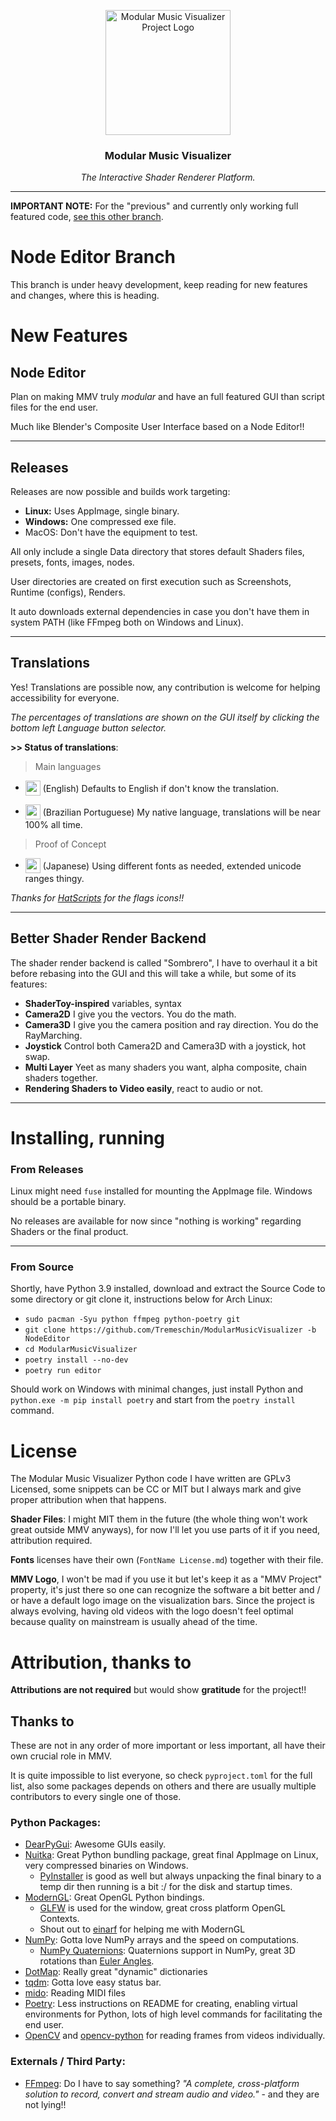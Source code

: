 <p align="center">
    <img src="src/mmv/Data/Image/mmvLogoWhite.png" alt="Modular Music Visualizer Project Logo" width="200" height="200">
</p>
<h3 align="center"><b>Modular Music Visualizer</b></h3>
<p align="center">
  <i>The Interactive Shader Renderer Platform.</i>
</p>
<hr>


**IMPORTANT NOTE:** For the "previous" and currently only working full featured code, [see this other branch](https://github.com/Tremeschin/ModularMusicVisualizer/tree/master).


# Node Editor Branch

This branch is under heavy development, keep reading for new features and changes, where this is heading.



# New Features

## Node Editor

Plan on making MMV truly _modular_ and have an full featured GUI than script files for the end user.

Much like Blender's Composite User Interface based on a Node Editor!!

<hr>

## Releases

Releases are now possible and builds work targeting:
- **Linux:** Uses AppImage, single binary.
- **Windows:** One compressed exe file.
- MacOS: Don't have the equipment to test.

All only include a single Data directory that stores default Shaders files, presets, fonts, images, nodes.

User directories are created on first execution such as Screenshots, Runtime (configs), Renders.

It auto downloads external dependencies in case you don't have them in system PATH (like FFmpeg both on Windows and Linux).

<hr>

## Translations

Yes! Translations are possible now, any contribution is welcome for helping accessibility for everyone.

_The percentages of translations are shown on the GUI itself by clicking the bottom left Language button selector._

**>> Status of translations**:

> Main languages
- <div>
    <img src="https://hatscripts.github.io/circle-flags/flags/us.svg" style="vertical-align: middle;" width="24">
    <span style="vertical-align: middle;">(English) Defaults to English if don't know the translation.</span>
</div>

- <div>
    <img src="https://hatscripts.github.io/circle-flags/flags/br.svg" style="vertical-align: middle;" width="24">
    <span style="vertical-align: middle;">(Brazilian Portuguese) My native language, translations will be near 100% all time.</span>
</div>

> Proof of Concept
- <div>
    <img src="https://hatscripts.github.io/circle-flags/flags/jp.svg" style="vertical-align: middle;" width="24">
    <span style="vertical-align: middle;">(Japanese) Using different fonts as needed, extended unicode ranges thingy.</span>
</div>

_Thanks for [HatScripts](https://github.com/HatScripts/circle-flags) for the flags icons!!_

<hr>

## Better Shader Render Backend

The shader render backend is called "Sombrero", I have to overhaul it a bit before rebasing into the GUI and this will take a while, but some of its features:
- **ShaderToy-inspired** variables, syntax
- **Camera2D** I give you the vectors. You do the math.
- **Camera3D** I give you the camera position and ray direction. You do the RayMarching.
- **Joystick** Control both Camera2D and Camera3D with a joystick, hot swap.
- **Multi Layer** Yeet as many shaders you want, alpha composite, chain shaders together.
- **Rendering Shaders to Video easily**, react to audio or not.



<hr>

# Installing, running

### From Releases

Linux might need `fuse` installed for mounting the AppImage file. Windows should be a portable binary.

No releases are available for now since "nothing is working" regarding Shaders or the final product.

<hr>

### From Source

Shortly, have Python 3.9 installed, download and extract the Source Code to some directory or git clone it, instructions below for Arch Linux: 

- `sudo pacman -Syu python ffmpeg python-poetry git`
- `git clone https://github.com/Tremeschin/ModularMusicVisualizer -b NodeEditor`
- `cd ModularMusicVisualizer`
- `poetry install --no-dev`
- `poetry run editor`

Should work on Windows with minimal changes, just install Python and `python.exe -m pip install poetry` and start from the `poetry install` command.



# License

The Modular Music Visualizer Python code I have written are GPLv3 Licensed, some snippets can be CC or MIT but I always mark and give proper attribution when that happens.

**Shader Files**: I might MIT them in the future (the whole thing won't work great outside MMV anyways), for now I'll let you use parts of it if you need, attribution required.

**Fonts** licenses have their own (`FontName License.md`) together with their file.

**MMV Logo**, I won't be mad if you use it but let's keep it as a "MMV Project" property, it's just there so one can recognize the software a bit better and / or have a default logo image on the visualization bars. Since the project is always evolving, having old videos with the logo doesn't feel optimal because quality on mainstream is usually ahead of the time.


# Attribution, thanks to

**Attributions are not required** but would show **gratitude** for the project!!


## Thanks to

These are not in any order of more important or less important, all have their own crucial role in MMV.

It is quite impossible to list everyone, so check `pyproject.toml` for the full list, also some packages depends on others and there are usually multiple contributors to every single one of those.

### Python Packages:
- [DearPyGui](https://github.com/hoffstadt/DearPyGui): Awesome GUIs easily.
- [Nuitka](https://github.com/Nuitka/Nuitka): Great Python bundling package, great final AppImage on Linux, very compressed binaries on Windows.
  - [PyInstaller](https://github.com/pyinstaller/pyinstaller/) is good as well but always unpacking the final binary to a temp dir then running is a bit :/ for the disk and startup times.
- [ModernGL](https://github.com/moderngl/moderngl): Great OpenGL Python bindings.
  - [GLFW](https://www.glfw.org/) is used for the window, great cross platform OpenGL Contexts.
  - Shout out to [einarf](https://github.com/einarf) for helping me with ModernGL
- [NumPy](https://numpy.org/): Gotta love NumPy arrays and the speed on computations.
  - [NumPy Quaternions](https://github.com/moble/quaternion): Quaternions support in NumPy, great 3D rotations than [Euler Angles](https://github.com/moble/quaternion/wiki/Euler-angles-are-horrible).
- [DotMap](https://github.com/drgrib/dotmap): Really great "dynamic" dictionaries
- [tqdm](https://github.com/tqdm/tqdm): Gotta love easy status bar.
- [mido](https://pypi.org/project/mido/): Reading MIDI files
- [Poetry](https://github.com/python-poetry/poetry): Less instructions on README for creating, enabling virtual environments for Python, lots of high level commands for facilitating the end user.
- [OpenCV](https://opencv.org/) and [opencv-python](https://pypi.org/project/opencv-python/) for reading frames from videos individually.

### Externals / Third Party:
- [FFmpeg](https://ffmpeg.org/): Do I have to say something? _"A complete, cross-platform solution to record, convert and stream audio and video."_ - and they are not lying!!
